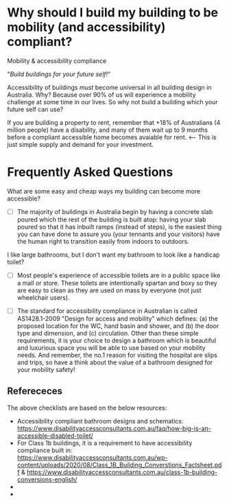 # Why should I build my building to be mobility (and accessibility) compliant?
Mobility &amp; accessibility compliance

"_Build buildings for your future self!_"

Accessibility of buildings *must* become universal in all building design in Australia.  Why?  Because over 90% of us will experience a mobility challenge at some time in our lives.  So why not build a building which your future self can use? 

If you are building a property to rent, remember that +18% of Australians (4 million people) have a disability, and many of them wait up to 9 months before a compliant accessible home becomes avaiable for rent.  <-- This is just simple supply and demand for your investment.

# Frequently Asked Questions

What are some easy and cheap ways my building can become more accessible?
  - [ ] The majority of buildings in Australia begin by having a concrete slab poured which the rest of the building is built atop: having your slab poured so that it has inbuilt ramps (instead of steps), is the easiest thing you can have done to assure you (your tennants and your visitors) have the human right to transition easily from indoors to outdoors.

I like large bathrooms, but I don't want my bathroom to look like a handicap toilet?
  - [ ] Most people's experience of accessible toilets are in a public space like a mall or store.  These toilets are intentionally spartan and boxy so they are easy to clean as they are used on mass by everyone (not just wheelchair users).
  - [ ] The standard for accessibility compliance in Australian is called AS1428.1-2009 "Design for access and mobility" which defines: (a) the proposed location for the WC, hand basin and shower, and (b) the door type and dimension, and (c) circulation.  Other than these simple requirements, it is your choice to design a bathroom which is beautiful and luxurious space you will be able to use based on your mobility needs.  And remember, the no.1 reason for visiting the hospital are slips and trips, so have a think about the value of a bathroom designed for your mobility safety!


## Referececes
The above checklists are based on the below resources:
  - Accessibility compliant bathroom designs and schematics: https://www.disabilityaccessconsultants.com.au/faq/how-big-is-an-accessible-disabled-toilet/
  - For Class 1b buildings, it is a requirement to have accessibility compliance built in: https://www.disabilityaccessconsultants.com.au/wp-content/uploads/2020/08/Class_1B_Building_Converstions_Factsheet.pdf & https://www.disabilityaccessconsultants.com.au/class-1b-building-conversions-english/
  - 
  - 
